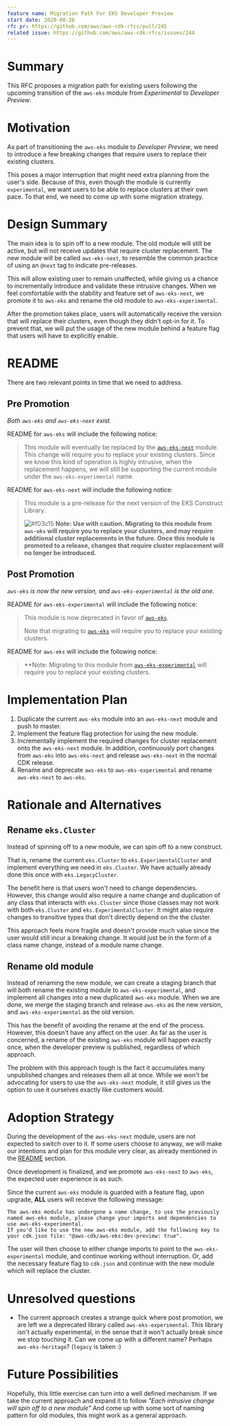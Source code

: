 ```yaml
---
feature name: Migration Path For EKS Developer Preview
start date: 2020-08-26
rfc pr: https://github.com/aws/aws-cdk-rfcs/pull/245
related issue: https://github.com/aws/aws-cdk-rfcs/issues/244
---
```


# Summary

This RFC proposes a migration path for existing users following the upcoming transition of the `aws-eks` module
from *Experimental* to *Developer Preview*.

# Motivation

As part of transitioning the `aws-eks` module to *Developer Preview*, we need to introduce a few breaking changes that require
users to replace their existing clusters.

This poses a major interruption that might need extra planning from the user's side. Because of this, even though the module is
currently `experimental`, we want users to be able to replace clusters at their own pace. To that end, we need to come up
with some migration strategy.

# Design Summary

The main idea is to spin off to a new module. The old module will still be active, but will not receive updates that
require cluster replacement. The new module will be called `aws-eks-next`, to resemble the common practice of
using an `@next` tag to indicate pre-releases.

This will allow existing user to remain unaffected, while giving us a chance to incrementally introduce and validate these intrusive changes.
When we feel comfortable with the stability and feature set of `aws-eks-next`, we promote it to `aws-eks` and rename the
old module to `aws-eks-experimental`.

After the promotion takes place, users will automatically receive the version that will replace their clusters, even though
they didn't opt-in for it. To prevent that, we will put the usage of the new module behind a feature flag that users will
have to explicitly enable.

# README

There are two relevant points in time that we need to address.

## Pre Promotion

*Both `aws-eks` and `aws-eks-next` exist.*

README for `aws-eks` will include the following notice:

> This module will eventually be replaced by the [`aws-eks-next`](https://github.com/aws/aws-cdk/tree/master/packages/%40aws-cdk/aws-eks-next) module.
> This change will require you to replace your existing clusters.
> Since we know this kind of operation is highly intrusive, when the replacement happens, we will still be supporting the current module under the `aws-eks-experimental` name.

README for `aws-eks-next` will include the following notice:

> This module is a pre-release for the next version of the EKS Construct Library.
>
> ![#f03c15](https://via.placeholder.com/15/f03c15/000000?text=+) **Note: Use with caution.
> Migrating to this module from `aws-eks` will require you to replace your clusters, and may require additional
> cluster replacements in the future. Once this module is promoted to a release, changes that require cluster replacement will no longer be introduced.**

## Post Promotion

*`aws-eks` is now the new version, and `aws-eks-experimental` is the old one.*

README for `aws-eks-experimental` will include the following notice:

> This module is now deprecated in favor of [`aws-eks`](https://github.com/aws/aws-cdk/tree/master/packages/%40aws-cdk/aws-eks-next).
>
> Note that migrating to [`aws-eks`](https://github.com/aws/aws-cdk/tree/master/packages/%40aws-cdk/aws-eks-next) will
> require you to replace your existing clusters.

README for `aws-eks` will include the following notice:

> **Note: Migrating to this module from [`aws-eks-experimental`](https://github.com/aws/aws-cdk/tree/master/packages/%40aws-cdk/aws-eks-experimental)
> will require you to replace your existing clusters.

# Implementation Plan

1. Duplicate the current `aws-eks` module into an `aws-eks-next` module and push to master.
2. Implement the feature flag protection for using the new module.
3. Incrementally implement the required changes for cluster replacement onto the `aws-eks-next` module.
In addition, continuously port changes from `aws-eks` into `aws-eks-next` and release `aws-eks-next` in the normal CDK release.
4. Rename and deprecate `aws-eks` to `aws-eks-experimental` and rename `aws-eks-next` to `aws-eks`.

# Rationale and Alternatives

## Rename `eks.Cluster`

Instead of spinning off to a new module, we can spin off to a new construct.

That is, rename the current `eks.Cluster` to `eks.ExperimentalCluster` and implement everything we need in `eks.Cluster`.
We have actually already done this once with `eks.LegacyCluster`.

The benefit here is that users won't need to change dependencies. However, this change would also require a name change and
duplication of any class that interacts with `eks.Cluster` since those classes may not work with both `eks.Cluster` and `eks.ExperimentalCluster`.
It might also require changes to transitive types that don't directly depend on the the cluster.

This approach feels more fragile and doesn't provide much value since the user would still incur a breaking change.
It would just be in the form of a class name change, instead of a module name change.

## Rename old module

Instead of renaming the new module, we can create a staging branch that will both rename the existing module to `aws-eks-experimental`, and implement
all changes into a new duplicated `aws-eks` module. When we are done, we merge the staging branch and release `aws-eks`
as the new version, and `aws-eks-experimental` as the old version.

This has the benefit of avoiding the rename at the end of the process. However, this doesn't have any affect on the user.
As far as the user is concerned, a rename of the existing `aws-eks` module will happen exactly once, when the developer
preview is published, regardless of which approach.

The problem with this approach tough is the fact it accumulates many unpublished changes and releases them all at once.
While we won't be advocating for users to use the `aws-eks-next` module, it still gives us the option to use it ourselves exactly like customers would.

# Adoption Strategy

During the development of the `aws-eks-next` module, users are not expected to switch over to it. If some users choose to anyway,
we will make our intentions and plan for this module very clear, as already mentioned in the [README](#README) section.

Once development is finalized, and we promote `aws-eks-next` to `aws-eks`, the expected user experience is as such.

Since the current `aws-eks` module is guarded with a feature flag, upon upgrade, **ALL** users will receive the following message:

```console
The aws-eks module has undergone a name change, to use the previously named aws-eks module, please change your imports and dependencies to use aws-eks-experimental.
If you'd like to use the new aws-eks module, add the following key to your cdk.json file: "@aws-cdk/aws-eks:dev-preview: true".
```

The user will then choose to either change imports to point to the `aws-eks-experimental` module, and continue working without interruption.
Or, add the necessary feature flag to `cdk.json` and continue with the new module which will replace the cluster.

# Unresolved questions

- The current approach creates a strange quick where post promotion, we are left we a deprecated library called `aws-eks-experimental`.
This library isn't actually experimental, in the sense that it won't actually break since we stop touching it. Can we come up
with a different name? Perhaps `aws-eks-heritage`? (`legacy` is taken :\)

# Future Possibilities

Hopefully, this little exercise can turn into a well defined mechanism.
If we take the current approach and expand it to follow *"Each intrusive change will spin off to a new module"* And come up with
some sort of naming pattern for old modules, this might work as a general approach.
